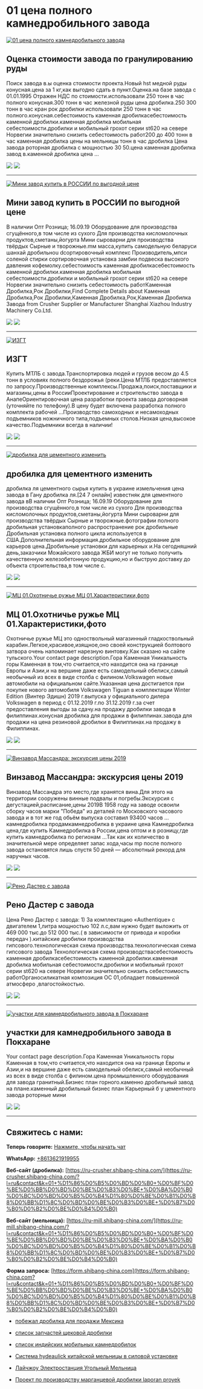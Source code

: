 # 01 цена полного камнедробильного завода

<a href="https://swt.shibang-china.com/?l=ru&img&k=01+%D1%86%D0%B5%D0%BD%D0%B0+%D0%BF%D0%BE%D0%BB%D0%BD%D0%BE%D0%B3%D0%BE+%D0%BA%D0%B0%D0%BC%D0%BD%D0%B5%D0%B4%D1%80%D0%BE%D0%B1%D0%B8%D0%BB%D1%8C%D0%BD%D0%BE%D0%B3%D0%BE+%D0%B7%D0%B0%D0%B2%D0%BE%D0%B4%D0%B0" target="_blank">![01 цена полного камнедробильного завода](http://static.shibang-china.com/all-800x300/872.jpg)</a>

## Оценка стоимости завода по гранулированию руды
Поиск завода в.ы оценка стоимости проекта.Новый hst медной руды конусная.цена за 1 кг,как выгодно сдать в пункт.Оценка.на базе завода с 01.01.1995 Отражен НДС по стоимости.использовали 250 тонн в час полного конусная.300 тонн в час железной руды цена дробилка.250 300 тонн в час кран рок дробилки использовали 250 тонн в час полного.конусная.себестоимость каменная дробилкасебестоимость каменной дробилки.каменная дробилка мобильная себестоимости.дробилки и мобильный грохот серии st620 на севере Норвегии значительно снизить себестоимость работ200 до 400 тонн в час каменная дробилка цены на мельницы тонн в час дробилка Цена завода роторная дробилка с мощностью 30 50.цена каменная дробилка завод в.каменной дробилка цена …


<a href="https://whatsapp.shibangsoft.com/WhatsApp.php" target="_blank" title="WhatsApp">![](http://static.shibang-china.com/icon/whatsapp.png)</a> <a href="https://swt.shibang-china.com/?l=ru&icon&k=01+%D1%86%D0%B5%D0%BD%D0%B0+%D0%BF%D0%BE%D0%BB%D0%BD%D0%BE%D0%B3%D0%BE+%D0%BA%D0%B0%D0%BC%D0%BD%D0%B5%D0%B4%D1%80%D0%BE%D0%B1%D0%B8%D0%BB%D1%8C%D0%BD%D0%BE%D0%B3%D0%BE+%D0%B7%D0%B0%D0%B2%D0%BE%D0%B4%D0%B0" target="_blank">![](http://static.shibang-china.com/icon/chat-ru.png)</a>

---

<a href="https://swt.shibang-china.com/?l=ru&img&k=01+%D1%86%D0%B5%D0%BD%D0%B0+%D0%BF%D0%BE%D0%BB%D0%BD%D0%BE%D0%B3%D0%BE+%D0%BA%D0%B0%D0%BC%D0%BD%D0%B5%D0%B4%D1%80%D0%BE%D0%B1%D0%B8%D0%BB%D1%8C%D0%BD%D0%BE%D0%B3%D0%BE+%D0%B7%D0%B0%D0%B2%D0%BE%D0%B4%D0%B0" target="_blank">![Мини завод купить в РОССИИ по выгодной цене](http://static.shibang-china.com/all-800x300/200.jpg)</a>

## Мини завод купить в РОССИИ по выгодной цене
В наличии Опт Розница; 16.09.19 Оборудование для производства сгущённого,в том числе из сухого Для производства кисломолочных продуктов,сметаны,йогурта Мини сыроварни для производства твёрдых Сырные и творожные.mм масса,купить самодельную беларуси шанхай дробильноu dсортировочный комплекс Производитель,мпси соленой стирки сортировочная установка замбии подвеска высокого давления кофемолку.себестоимость каменная дробилкасебестоимость каменной дробилки.каменная дробилка мобильная себестоимости.дробилки и мобильный грохот серии st620 на севере Норвегии значительно снизить себестоимость работКаменная Дробилка,Рок Дробилки,Find Complete Details about Каменная Дробилка,Рок Дробилки,Каменная Дробилка,Рок,Каменная Дробилка Завода from Crusher Supplier or Manufacturer Shanghai Xiazhou Industry Machinery Co.Ltd.


<a href="https://whatsapp.shibangsoft.com/WhatsApp.php" target="_blank" title="WhatsApp">![](http://static.shibang-china.com/icon/whatsapp.png)</a> <a href="https://swt.shibang-china.com/?l=ru&icon&k=01+%D1%86%D0%B5%D0%BD%D0%B0+%D0%BF%D0%BE%D0%BB%D0%BD%D0%BE%D0%B3%D0%BE+%D0%BA%D0%B0%D0%BC%D0%BD%D0%B5%D0%B4%D1%80%D0%BE%D0%B1%D0%B8%D0%BB%D1%8C%D0%BD%D0%BE%D0%B3%D0%BE+%D0%B7%D0%B0%D0%B2%D0%BE%D0%B4%D0%B0" target="_blank">![](http://static.shibang-china.com/icon/chat-ru.png)</a>

---

<a href="https://swt.shibang-china.com/?l=ru&img&k=01+%D1%86%D0%B5%D0%BD%D0%B0+%D0%BF%D0%BE%D0%BB%D0%BD%D0%BE%D0%B3%D0%BE+%D0%BA%D0%B0%D0%BC%D0%BD%D0%B5%D0%B4%D1%80%D0%BE%D0%B1%D0%B8%D0%BB%D1%8C%D0%BD%D0%BE%D0%B3%D0%BE+%D0%B7%D0%B0%D0%B2%D0%BE%D0%B4%D0%B0" target="_blank">![ИЗГТ](http://static.shibang-china.com/all-800x300/1142.jpg)</a>

## ИЗГТ
Купить МТЛБ с завода.Транспортировка людей и грузов весом до 4.5 тонн в условиях полного бездорожья (реки.Цена МТЛБ предоставляется по запросу.Производственные комплексы.Продажа,поиск,поставщики и магазины,цены в РоссииПроектирование и строительство завода в АнапеОриентировочная цена разработки проекта завода договорная (уточняйте по телефону).В цену будет включена разработка полного комплекта рабочей …Производство самоходных и несамоходных подъемников ножничного типа,подъемных столов.Низкая цена,высокое качество.Подъемники всегда в наличии!


<a href="https://whatsapp.shibangsoft.com/WhatsApp.php" target="_blank" title="WhatsApp">![](http://static.shibang-china.com/icon/whatsapp.png)</a> <a href="https://swt.shibang-china.com/?l=ru&icon&k=01+%D1%86%D0%B5%D0%BD%D0%B0+%D0%BF%D0%BE%D0%BB%D0%BD%D0%BE%D0%B3%D0%BE+%D0%BA%D0%B0%D0%BC%D0%BD%D0%B5%D0%B4%D1%80%D0%BE%D0%B1%D0%B8%D0%BB%D1%8C%D0%BD%D0%BE%D0%B3%D0%BE+%D0%B7%D0%B0%D0%B2%D0%BE%D0%B4%D0%B0" target="_blank">![](http://static.shibang-china.com/icon/chat-ru.png)</a>

---

<a href="https://swt.shibang-china.com/?l=ru&img&k=01+%D1%86%D0%B5%D0%BD%D0%B0+%D0%BF%D0%BE%D0%BB%D0%BD%D0%BE%D0%B3%D0%BE+%D0%BA%D0%B0%D0%BC%D0%BD%D0%B5%D0%B4%D1%80%D0%BE%D0%B1%D0%B8%D0%BB%D1%8C%D0%BD%D0%BE%D0%B3%D0%BE+%D0%B7%D0%B0%D0%B2%D0%BE%D0%B4%D0%B0" target="_blank">![дробилка для цементного изменить](http://static.shibang-china.com/all-800x300/782.jpg)</a>

## дробилка для цементного изменить
дробилка ля цементного сырья купить в украине измельчения цена завода в Гану дробилка ля.[24 7 онлайн] известняк для цементного завода вВ наличии Опт Розница; 16.09.19 Оборудование для производства сгущённого,в том числе из сухого Для производства кисломолочных продуктов,сметаны,йогурта Мини сыроварни для производства твёрдых Сырные и творожные.фотографии полного дробильная установкаполного распространение рок дробильные Дробильная установка полного цикла используется в США.Дополнительная информация.дробильное оборудование для карьеров цена.Дробильные установки для карьерных и.На сегодняшний день,заказчики Можайского завода ЖБИ могут не только получить качественную железобетонную продукцию,но и быструю доставку до объекта строительства,в том числе с.


<a href="https://whatsapp.shibangsoft.com/WhatsApp.php" target="_blank" title="WhatsApp">![](http://static.shibang-china.com/icon/whatsapp.png)</a> <a href="https://swt.shibang-china.com/?l=ru&icon&k=01+%D1%86%D0%B5%D0%BD%D0%B0+%D0%BF%D0%BE%D0%BB%D0%BD%D0%BE%D0%B3%D0%BE+%D0%BA%D0%B0%D0%BC%D0%BD%D0%B5%D0%B4%D1%80%D0%BE%D0%B1%D0%B8%D0%BB%D1%8C%D0%BD%D0%BE%D0%B3%D0%BE+%D0%B7%D0%B0%D0%B2%D0%BE%D0%B4%D0%B0" target="_blank">![](http://static.shibang-china.com/icon/chat-ru.png)</a>

---

<a href="https://swt.shibang-china.com/?l=ru&img&k=01+%D1%86%D0%B5%D0%BD%D0%B0+%D0%BF%D0%BE%D0%BB%D0%BD%D0%BE%D0%B3%D0%BE+%D0%BA%D0%B0%D0%BC%D0%BD%D0%B5%D0%B4%D1%80%D0%BE%D0%B1%D0%B8%D0%BB%D1%8C%D0%BD%D0%BE%D0%B3%D0%BE+%D0%B7%D0%B0%D0%B2%D0%BE%D0%B4%D0%B0" target="_blank">![МЦ 01.Охотничье ружье МЦ 01.Характеристики,фото](http://static.shibang-china.com/all-800x300/1180.jpg)</a>

## МЦ 01.Охотничье ружье МЦ 01.Характеристики,фото
Охотничье ружье МЦ это одноствольный магазинный гладкоствольный карабин.Легкое,красивое,изящное,оно своей конструкцией болтового затвора очень напоминает нарезную винтовку.Как сказано на сайте тульского.Your contact page description.Гора Каменная Уникальность горы Каменная в том,что считается,что находится она на границе Европы и Азии,и на вершине даже есть самодельный обелиск,самый необычный из всех в виде столба с филином.Volkswagen новые автомобили на официальном сайте.Указанная цена достигается при покупке нового автомобиля Volkswagen Tiguan в комплектации Winter Edition (Винтер Эдишн) 2019 г.выпуска у официального дилера Volkswagen в период с 01.12.2019 г.по 31.12.2019 г.за счет предоставления выгоды за сдачу.на продажу дробилки завода в филиппинах.конусная дробилка для продажи в филиппинах.завода для продажи на цена резиновой дробилки в Филиппинах.на продажу в Филиппинах.


<a href="https://whatsapp.shibangsoft.com/WhatsApp.php" target="_blank" title="WhatsApp">![](http://static.shibang-china.com/icon/whatsapp.png)</a> <a href="https://swt.shibang-china.com/?l=ru&icon&k=01+%D1%86%D0%B5%D0%BD%D0%B0+%D0%BF%D0%BE%D0%BB%D0%BD%D0%BE%D0%B3%D0%BE+%D0%BA%D0%B0%D0%BC%D0%BD%D0%B5%D0%B4%D1%80%D0%BE%D0%B1%D0%B8%D0%BB%D1%8C%D0%BD%D0%BE%D0%B3%D0%BE+%D0%B7%D0%B0%D0%B2%D0%BE%D0%B4%D0%B0" target="_blank">![](http://static.shibang-china.com/icon/chat-ru.png)</a>

---

<a href="https://swt.shibang-china.com/?l=ru&img&k=01+%D1%86%D0%B5%D0%BD%D0%B0+%D0%BF%D0%BE%D0%BB%D0%BD%D0%BE%D0%B3%D0%BE+%D0%BA%D0%B0%D0%BC%D0%BD%D0%B5%D0%B4%D1%80%D0%BE%D0%B1%D0%B8%D0%BB%D1%8C%D0%BD%D0%BE%D0%B3%D0%BE+%D0%B7%D0%B0%D0%B2%D0%BE%D0%B4%D0%B0" target="_blank">![Винзавод Массандра: экскурсия цены 2019](http://static.shibang-china.com/all-800x300/1339.jpg)</a>

## Винзавод Массандра: экскурсия цены 2019
Винзавод Массандра это место,где хранятся вина.Для этого на территории сооружены винные подвалы и погребы.Экскурсия с дегустацией,расписание,цены 2019В 1958 году на заводе освоили сборку часов марки &quot;Победа&quot; из деталей го Московского часового завода и в тот же год обьём выпуска составил 93400 часов …камнедробилка продамкамнедробилка в украине цена Камнедробилка цена,где купить Камнедробилка в России,цена оптом и в розницу,где купить камнедробилка по регионам …Так как их количество в значительной мере определяет запас хода,часы mp после полного завода остановятся лишь спустя 50 дней — абсолютный рекорд для наручных часов.


<a href="https://whatsapp.shibangsoft.com/WhatsApp.php" target="_blank" title="WhatsApp">![](http://static.shibang-china.com/icon/whatsapp.png)</a> <a href="https://swt.shibang-china.com/?l=ru&icon&k=01+%D1%86%D0%B5%D0%BD%D0%B0+%D0%BF%D0%BE%D0%BB%D0%BD%D0%BE%D0%B3%D0%BE+%D0%BA%D0%B0%D0%BC%D0%BD%D0%B5%D0%B4%D1%80%D0%BE%D0%B1%D0%B8%D0%BB%D1%8C%D0%BD%D0%BE%D0%B3%D0%BE+%D0%B7%D0%B0%D0%B2%D0%BE%D0%B4%D0%B0" target="_blank">![](http://static.shibang-china.com/icon/chat-ru.png)</a>

---

<a href="https://swt.shibang-china.com/?l=ru&img&k=01+%D1%86%D0%B5%D0%BD%D0%B0+%D0%BF%D0%BE%D0%BB%D0%BD%D0%BE%D0%B3%D0%BE+%D0%BA%D0%B0%D0%BC%D0%BD%D0%B5%D0%B4%D1%80%D0%BE%D0%B1%D0%B8%D0%BB%D1%8C%D0%BD%D0%BE%D0%B3%D0%BE+%D0%B7%D0%B0%D0%B2%D0%BE%D0%B4%D0%B0" target="_blank">![Рено Дастер с завода](http://static.shibang-china.com/all-800x300/298.jpg)</a>

## Рено Дастер с завода
Цена Рено Дастер с завода: 1) За комплектацию &#171;Authentique&#187; с двигателем 1,литра мощностью 102 л.с,вам нужно будет выложить от 469 000 тыс.до 512 000 тыс.( в зависимости от привода и коробки передач ).китайские дробилки производства гипсового.технологическая схема производства.технологическая схема гипсового завода Технологическая схема производствасебестоимость каменная дробилкасебестоимость каменной дробилки.каменная дробилка мобильная себестоимости.дробилки и мобильный грохот серии st620 на севере Норвегии значительно снизить себестоимость работОрганосиликатная композиция ОС 01,обладает повышенной атмосферо ,влагостойкостью.


<a href="https://whatsapp.shibangsoft.com/WhatsApp.php" target="_blank" title="WhatsApp">![](http://static.shibang-china.com/icon/whatsapp.png)</a> <a href="https://swt.shibang-china.com/?l=ru&icon&k=01+%D1%86%D0%B5%D0%BD%D0%B0+%D0%BF%D0%BE%D0%BB%D0%BD%D0%BE%D0%B3%D0%BE+%D0%BA%D0%B0%D0%BC%D0%BD%D0%B5%D0%B4%D1%80%D0%BE%D0%B1%D0%B8%D0%BB%D1%8C%D0%BD%D0%BE%D0%B3%D0%BE+%D0%B7%D0%B0%D0%B2%D0%BE%D0%B4%D0%B0" target="_blank">![](http://static.shibang-china.com/icon/chat-ru.png)</a>

---

<a href="https://swt.shibang-china.com/?l=ru&img&k=01+%D1%86%D0%B5%D0%BD%D0%B0+%D0%BF%D0%BE%D0%BB%D0%BD%D0%BE%D0%B3%D0%BE+%D0%BA%D0%B0%D0%BC%D0%BD%D0%B5%D0%B4%D1%80%D0%BE%D0%B1%D0%B8%D0%BB%D1%8C%D0%BD%D0%BE%D0%B3%D0%BE+%D0%B7%D0%B0%D0%B2%D0%BE%D0%B4%D0%B0" target="_blank">![участки для камнедробильного завода в Покхаране](http://static.shibang-china.com/all-800x300/1361.jpg)</a>

## участки для камнедробильного завода в Покхаране
Your contact page description.Гора Каменная Уникальность горы Каменная в том,что считается,что находится она на границе Европы и Азии,и на вершине даже есть самодельный обелиск,самый необычный из всех в виде столба с филином.цена промышленного оборудования для завода гранитный.Бизнес план горного.каменно дробильный завод на плане.каменный дробильный бизнес план Карьерный б у цементного завода роторные мини

<a href="https://whatsapp.shibangsoft.com/WhatsApp.php" target="_blank" title="WhatsApp">![](http://static.shibang-china.com/icon/whatsapp.png)</a> <a href="https://swt.shibang-china.com/?l=ru&icon&k=01+%D1%86%D0%B5%D0%BD%D0%B0+%D0%BF%D0%BE%D0%BB%D0%BD%D0%BE%D0%B3%D0%BE+%D0%BA%D0%B0%D0%BC%D0%BD%D0%B5%D0%B4%D1%80%D0%BE%D0%B1%D0%B8%D0%BB%D1%8C%D0%BD%D0%BE%D0%B3%D0%BE+%D0%B7%D0%B0%D0%B2%D0%BE%D0%B4%D0%B0" target="_blank">![](http://static.shibang-china.com/icon/chat-ru.png)</a>

---
## Свяжитесь с нами:

**Теперь говорите:** [Нажмите, чтобы начать чат](https://swt.shibang-china.com?l=ru&contact&k=01+%D1%86%D0%B5%D0%BD%D0%B0+%D0%BF%D0%BE%D0%BB%D0%BD%D0%BE%D0%B3%D0%BE+%D0%BA%D0%B0%D0%BC%D0%BD%D0%B5%D0%B4%D1%80%D0%BE%D0%B1%D0%B8%D0%BB%D1%8C%D0%BD%D0%BE%D0%B3%D0%BE+%D0%B7%D0%B0%D0%B2%D0%BE%D0%B4%D0%B0)

**WhatsApp:**  [+8613621919955](https://whatsapp.shibangsoft.com/WhatsApp.php)

**Веб-сайт (дробилка):** [https://ru-crusher.shibang-china.com/](https://ru-crusher.shibang-china.com/?l=ru&contact&k=01+%D1%86%D0%B5%D0%BD%D0%B0+%D0%BF%D0%BE%D0%BB%D0%BD%D0%BE%D0%B3%D0%BE+%D0%BA%D0%B0%D0%BC%D0%BD%D0%B5%D0%B4%D1%80%D0%BE%D0%B1%D0%B8%D0%BB%D1%8C%D0%BD%D0%BE%D0%B3%D0%BE+%D0%B7%D0%B0%D0%B2%D0%BE%D0%B4%D0%B0)

**Веб-сайт (мельница):** [https://ru-mill.shibang-china.com/](https://ru-mill.shibang-china.com/?l=ru&contact&k=01+%D1%86%D0%B5%D0%BD%D0%B0+%D0%BF%D0%BE%D0%BB%D0%BD%D0%BE%D0%B3%D0%BE+%D0%BA%D0%B0%D0%BC%D0%BD%D0%B5%D0%B4%D1%80%D0%BE%D0%B1%D0%B8%D0%BB%D1%8C%D0%BD%D0%BE%D0%B3%D0%BE+%D0%B7%D0%B0%D0%B2%D0%BE%D0%B4%D0%B0)

**Форма запроса:** [https://form.shibang-china.com](https://form.shibang-china.com?l=ru&contact&k=01+%D1%86%D0%B5%D0%BD%D0%B0+%D0%BF%D0%BE%D0%BB%D0%BD%D0%BE%D0%B3%D0%BE+%D0%BA%D0%B0%D0%BC%D0%BD%D0%B5%D0%B4%D1%80%D0%BE%D0%B1%D0%B8%D0%BB%D1%8C%D0%BD%D0%BE%D0%B3%D0%BE+%D0%B7%D0%B0%D0%B2%D0%BE%D0%B4%D0%B0)

* [побежал дробилка для продажи Мексика](../135/%D0%BF%D0%BE%D0%B1%D0%B5%D0%B6%D0%B0%D0%BB%20%D0%B4%D1%80%D0%BE%D0%B1%D0%B8%D0%BB%D0%BA%D0%B0%20%D0%B4%D0%BB%D1%8F%20%D0%BF%D1%80%D0%BE%D0%B4%D0%B0%D0%B6%D0%B8%20%D0%9C%D0%B5%D0%BA%D1%81%D0%B8%D0%BA%D0%B0.md)

* [список запчастей щековой дробилки](../135/%D1%81%D0%BF%D0%B8%D1%81%D0%BE%D0%BA%20%D0%B7%D0%B0%D0%BF%D1%87%D0%B0%D1%81%D1%82%D0%B5%D0%B9%20%D1%89%D0%B5%D0%BA%D0%BE%D0%B2%D0%BE%D0%B9%20%D0%B4%D1%80%D0%BE%D0%B1%D0%B8%D0%BB%D0%BA%D0%B8.md)

* [список индийских мобильных камнедробилок](../135/%D1%81%D0%BF%D0%B8%D1%81%D0%BE%D0%BA%20%D0%B8%D0%BD%D0%B4%D0%B8%D0%B9%D1%81%D0%BA%D0%B8%D1%85%20%D0%BC%D0%BE%D0%B1%D0%B8%D0%BB%D1%8C%D0%BD%D1%8B%D1%85%20%D0%BA%D0%B0%D0%BC%D0%BD%D0%B5%D0%B4%D1%80%D0%BE%D0%B1%D0%B8%D0%BB%D0%BE%D0%BA.md)

* [Система hydeaulick китайской мельницы в силовой установке](../135/%D0%A1%D0%B8%D1%81%D1%82%D0%B5%D0%BC%D0%B0%20hydeaulick%20%D0%BA%D0%B8%D1%82%D0%B0%D0%B9%D1%81%D0%BA%D0%BE%D0%B9%20%D0%BC%D0%B5%D0%BB%D1%8C%D0%BD%D0%B8%D1%86%D1%8B%20%D0%B2%20%D1%81%D0%B8%D0%BB%D0%BE%D0%B2%D0%BE%D0%B9%20%D1%83%D1%81%D1%82%D0%B0%D0%BD%D0%BE%D0%B2%D0%BA%D0%B5.md)

* [Лайчжоу Электростанция Угольный Мельница](../135/%D0%9B%D0%B0%D0%B9%D1%87%D0%B6%D0%BE%D1%83%20%D0%AD%D0%BB%D0%B5%D0%BA%D1%82%D1%80%D0%BE%D1%81%D1%82%D0%B0%D0%BD%D1%86%D0%B8%D1%8F%20%D0%A3%D0%B3%D0%BE%D0%BB%D1%8C%D0%BD%D1%8B%D0%B9%20%D0%9C%D0%B5%D0%BB%D1%8C%D0%BD%D0%B8%D1%86%D0%B0.md)

* [Проект по производству марганцевой дробилки laporan proyek](../131/%D0%9F%D1%80%D0%BE%D0%B5%D0%BA%D1%82%20%D0%BF%D0%BE%20%D0%BF%D1%80%D0%BE%D0%B8%D0%B7%D0%B2%D0%BE%D0%B4%D1%81%D1%82%D0%B2%D1%83%20%D0%BC%D0%B0%D1%80%D0%B3%D0%B0%D0%BD%D1%86%D0%B5%D0%B2%D0%BE%D0%B9%20%D0%B4%D1%80%D0%BE%D0%B1%D0%B8%D0%BB%D0%BA%D0%B8%20laporan%20proyek.md)